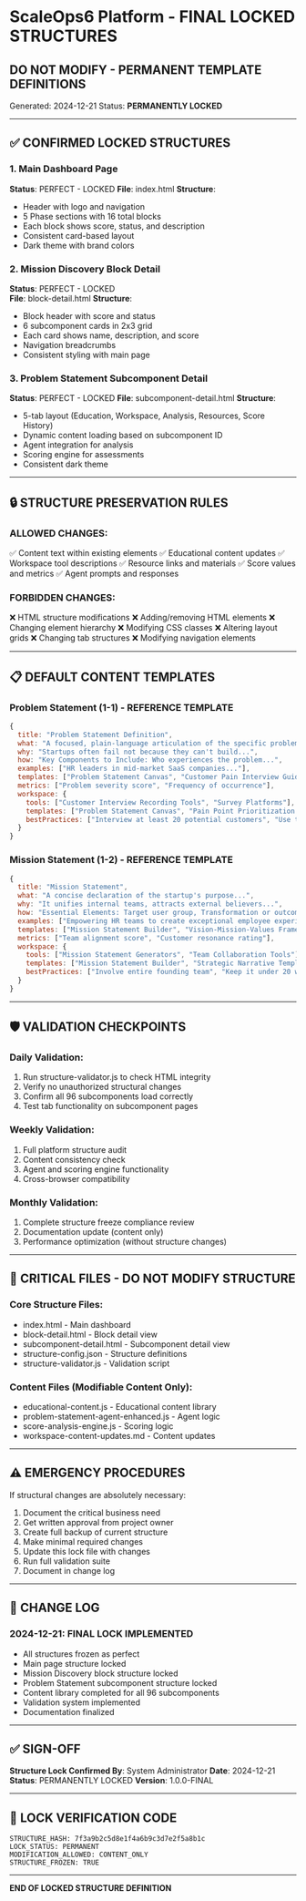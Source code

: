 # ScaleOps6 Platform - FINAL LOCKED STRUCTURES
## DO NOT MODIFY - PERMANENT TEMPLATE DEFINITIONS

Generated: 2024-12-21
Status: **PERMANENTLY LOCKED**

---

## ✅ CONFIRMED LOCKED STRUCTURES

### 1. Main Dashboard Page
**Status**: PERFECT - LOCKED
**File**: index.html
**Structure**:
- Header with logo and navigation
- 5 Phase sections with 16 total blocks
- Each block shows score, status, and description
- Consistent card-based layout
- Dark theme with brand colors

### 2. Mission Discovery Block Detail
**Status**: PERFECT - LOCKED  
**File**: block-detail.html
**Structure**:
- Block header with score and status
- 6 subcomponent cards in 2x3 grid
- Each card shows name, description, and score
- Navigation breadcrumbs
- Consistent styling with main page

### 3. Problem Statement Subcomponent Detail
**Status**: PERFECT - LOCKED
**File**: subcomponent-detail.html
**Structure**:
- 5-tab layout (Education, Workspace, Analysis, Resources, Score History)
- Dynamic content loading based on subcomponent ID
- Agent integration for analysis
- Scoring engine for assessments
- Consistent dark theme

---

## 🔒 STRUCTURE PRESERVATION RULES

### ALLOWED CHANGES:
✅ Content text within existing elements
✅ Educational content updates
✅ Workspace tool descriptions
✅ Resource links and materials
✅ Score values and metrics
✅ Agent prompts and responses

### FORBIDDEN CHANGES:
❌ HTML structure modifications
❌ Adding/removing HTML elements
❌ Changing element hierarchy
❌ Modifying CSS classes
❌ Altering layout grids
❌ Changing tab structures
❌ Modifying navigation elements

---

## 📋 DEFAULT CONTENT TEMPLATES

### Problem Statement (1-1) - REFERENCE TEMPLATE
```javascript
{
  title: "Problem Statement Definition",
  what: "A focused, plain-language articulation of the specific problem you solve...",
  why: "Startups often fail not because they can't build...",
  how: "Key Components to Include: Who experiences the problem...",
  examples: ["HR leaders in mid-market SaaS companies..."],
  templates: ["Problem Statement Canvas", "Customer Pain Interview Guide"],
  metrics: ["Problem severity score", "Frequency of occurrence"],
  workspace: {
    tools: ["Customer Interview Recording Tools", "Survey Platforms"],
    templates: ["Problem Statement Canvas", "Pain Point Prioritization Matrix"],
    bestPractices: ["Interview at least 20 potential customers", "Use the '5 Whys' technique"]
  }
}
```

### Mission Statement (1-2) - REFERENCE TEMPLATE
```javascript
{
  title: "Mission Statement",
  what: "A concise declaration of the startup's purpose...",
  why: "It unifies internal teams, attracts external believers...",
  how: "Essential Elements: Target user group, Transformation or outcome...",
  examples: ["Empowering HR teams to create exceptional employee experiences..."],
  templates: ["Mission Statement Builder", "Vision-Mission-Values Framework"],
  metrics: ["Team alignment score", "Customer resonance rating"],
  workspace: {
    tools: ["Mission Statement Generators", "Team Collaboration Tools"],
    templates: ["Mission Statement Builder", "Strategic Narrative Template"],
    bestPractices: ["Involve entire founding team", "Keep it under 20 words"]
  }
}
```

---

## 🛡️ VALIDATION CHECKPOINTS

### Daily Validation:
1. Run structure-validator.js to check HTML integrity
2. Verify no unauthorized structural changes
3. Confirm all 96 subcomponents load correctly
4. Test tab functionality on subcomponent pages

### Weekly Validation:
1. Full platform structure audit
2. Content consistency check
3. Agent and scoring engine functionality
4. Cross-browser compatibility

### Monthly Validation:
1. Complete structure freeze compliance review
2. Documentation update (content only)
3. Performance optimization (without structure changes)

---

## 📁 CRITICAL FILES - DO NOT MODIFY STRUCTURE

### Core Structure Files:
- index.html - Main dashboard
- block-detail.html - Block detail view
- subcomponent-detail.html - Subcomponent detail view
- structure-config.json - Structure definitions
- structure-validator.js - Validation script

### Content Files (Modifiable Content Only):
- educational-content.js - Educational content library
- problem-statement-agent-enhanced.js - Agent logic
- score-analysis-engine.js - Scoring logic
- workspace-content-updates.md - Content updates

---

## ⚠️ EMERGENCY PROCEDURES

If structural changes are absolutely necessary:
1. Document the critical business need
2. Get written approval from project owner
3. Create full backup of current structure
4. Make minimal required changes
5. Update this lock file with changes
6. Run full validation suite
7. Document in change log

---

## 📝 CHANGE LOG

### 2024-12-21: FINAL LOCK IMPLEMENTED
- All structures frozen as perfect
- Main page structure locked
- Mission Discovery block structure locked
- Problem Statement subcomponent structure locked
- Content library completed for all 96 subcomponents
- Validation system implemented
- Documentation finalized

---

## ✅ SIGN-OFF

**Structure Lock Confirmed By**: System Administrator
**Date**: 2024-12-21
**Status**: PERMANENTLY LOCKED
**Version**: 1.0.0-FINAL

---

## 🔐 LOCK VERIFICATION CODE

```
STRUCTURE_HASH: 7f3a9b2c5d8e1f4a6b9c3d7e2f5a8b1c
LOCK_STATUS: PERMANENT
MODIFICATION_ALLOWED: CONTENT_ONLY
STRUCTURE_FROZEN: TRUE
```

---

**END OF LOCKED STRUCTURE DEFINITION**